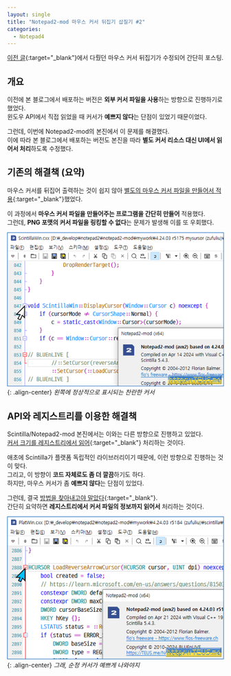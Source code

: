 ```yaml
---
layout: single
title: "Notepad2-mod 마우스 커서 뒤집기 삽질기 #2"
categories:
  - Notepad4
---
```


[이전 글](/notepad4/Notepad2-mod-ReverseArrow/){:target="_blank"}에서 다뤘던 마우스 커서 뒤집기가 수정되어 간단히 포스팅.

## 개요

이전에 본 블로그에서 배포하는 버전은 **외부 커서 파일을 사용**하는 방향으로 진행하기로 했었다.  
윈도우 API에서 직접 읽었을 때 커서가 **예쁘지 않다**는 단점이 있었기 때문이었다.

그런데, 이번에 Notepad2-mod의 본진에서 이 문제를 해결했다.  
이에 따라 본 블로그에서 배포하는 버전도 본진을 따라 **별도 커서 리소스 대신 UI에서 읽어서 처리**하도록 수정했다.

## 기존의 해결책 (요약)

마우스 커서를 뒤집어 출력하는 것이 쉽지 않아 [별도의 마우스 커서 파일을 만들어서 적용](https://github.com/zufuliu/notepad2/discussions/784){:target="_blank"}했었다.

이 과정에서 **마우스 커서 파일을 만들어주는 프로그램을 간단히 만들어** 적용했다.  
그런데, **PNG 포맷의 커서 파일을 링킹할 수 없다**는 문제가 발생해 이를 또 우회했다.

![image](</images/2024-04-22/notepad2_B_Q.png>){: .align-center}
*왼쪽에 정상적으로 표시되는 찬란한 커서*

## API와 레지스트리를 이용한 해결책

Scintilla/Notepad2-mod 본진에서는 이와는 다른 방향으로 진행하고 있었다.  
[커서 크기를 레지스트리에서 읽어](https://learn.microsoft.com/en-us/answers/questions/815036/windows-cursor-size){:target="_blank"} 처리하는 것이다.

애초에 Scintilla가 플랫폼 독립적인 라이브러리이기 때문에, 이런 방향으로 진행하는 것이 맞다.  
그리고, 이 방향이 **코드 자체로도 좀 더 깔끔**하기도 하다.  
하지만, 마우스 커서가 좀 **예쁘지 않다**는 단점이 있었다.

그런데, 결국 [방법을 찾아내고야 말았다](https://github.com/zufuliu/notepad2/commit/185311d3ac339f473ee7a8eb8dfe8d0e301b7f35){:target="_blank"}.  
간단히 요약하면 **레지스트리에서 커서 파일의 정보까지 읽어서** 처리하는 것이다.

![image](</images/2024-04-22/notepad2_again_B_Q.png>){: .align-center}
*그래, 순정 커서가 예쁘게 나와야지*

